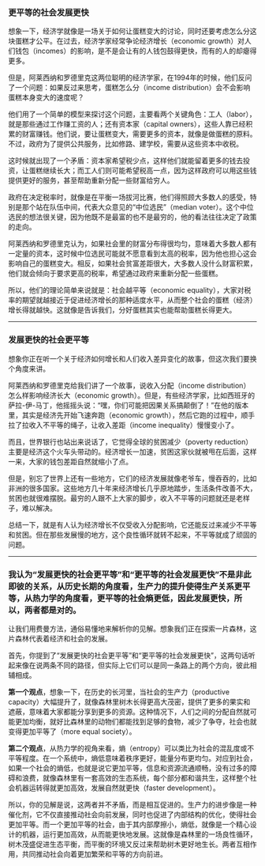 ### 更平等的社会发展更快

想象一下，经济学就像是一场关于如何让蛋糕变大的讨论，同时还要考虑怎么分这块蛋糕才公平。在过去，经济学家经常争论经济增长（economic growth）对人们钱包（incomes）的影响，是不是会让有的人钱包鼓得更快，而有的人的却瘪得更多。

但是，阿莱西纳和罗德里克这两位聪明的经济学家，在1994年的时候，他们反问了一个问题：如果反过来思考，蛋糕怎么分（income distribution）会不会影响蛋糕本身变大的速度呢？

他们用了一个简单的模型来探讨这个问题，主要看两个关键角色：工人（labor），就是那些通过工作赚工资的人；还有资本家（capital owners），这些人靠已经积累的财富赚钱。他们说，要让蛋糕变大，需要更多的资本，就像是做蛋糕的原料。不过，政府为了提供公共服务，比如修路、建学校，需要从这些资本中收税。

这时候就出现了一个矛盾：资本家希望税少点，这样他们就能留着更多的钱去投资，让蛋糕继续长大；而工人们则可能希望税高一点，因为这样政府可以用这些钱提供更好的服务，甚至帮助重新分配一些财富给穷人。

政府在决定税率时，就像是在平衡一场拔河比赛，他们得照顾大多数人的感受，特别是那个站在队伍中间，代表大众意见的“中位选民”（median voter）。这个中位选民的想法很关键，因为他既不是最富的也不是最穷的，他的看法往往决定了政策的走向。

阿莱西纳和罗德里克认为，如果社会里的财富分布得很均匀，意味着大多数人都有一定量的资本，这时候中位选民可能就不愿意看到太高的税率，因为他也担心这会影响自己的蛋糕变大。相反，如果社会贫富差距很大，大多数人没什么财富积累，他们就会倾向于要求更高的税率，希望通过政府来重新分配一些蛋糕。

所以，他们的理论简单来说就是：社会越平等（economic equality），大家对税率的期望就越接近于促进经济增长的那种适度水平，从而整个社会的蛋糕（经济）增长得就越快。这就像是告诉我们，分好蛋糕其实也能帮助蛋糕长得更大。

---

### 发展更快的社会更平等

想象你正在听一个关于经济如何增长和人们收入差异变化的故事，但这次我们要换个角度来讲。

阿莱西纳和罗德里克给我们讲了一个故事，说收入分配（income distribution）怎么样影响经济长大（economic growth）。但是，有些经济学家，比如西班牙的萨拉-伊-马丁，他摇摇头说：“嘿，你们可能把因果关系搞颠倒了！”在他的版本里，其实是经济先开始飞速奔跑（economic growth），然后它跑的过程中，顺手拉了拉收入不平等的绳子，让收入差距（income inequality）慢慢变小了。

而且，世界银行也站出来说话了，它觉得全球的贫困减少（poverty reduction）主要是经济这个火车头带动的。经济增长一加速，贫困这家伙就被甩在后面，这样一来，大家的钱包差距自然就缩小了点。

但是，别忘了世界上还有一些地方，它们的经济发展就像老爷车，慢吞吞的，比如非洲的很多国家。这些地方几十年来经济增长几乎原地踏步，生活条件改善不大，贫困也就很难摆脱。最穷的人跟不上大家的脚步，收入不平等的问题就还是老样子，难以解决。

总结一下，就是有人认为经济增长不仅受收入分配影响，它还能反过来减少不平等和贫困。但在那些发展慢的地方，这个良性循环就转不起来，不平等就成了顽固的问题。

---

### 我认为“发展更快的社会更平等”和“更平等的社会发展更快”不是非此即彼的关系，从历史长期的角度看，生产力的提升使得生产关系更平等，从热力学的角度看，更平等的社会熵更低，因此发展更快，所以，两者都是对的。

让我们用费曼方法，通俗易懂地来解析你的见解。想象我们正在探索一片森林，这片森林代表着经济和社会的发展。

首先，你提到了“发展更快的社会更平等”和“更平等的社会发展更快”，这两句话听起来像在说两条不同的路径，但实际上它们可以是同一条路上的两个方向，彼此相辅相成。

**第一个观点**，想象一下，在历史的长河里，当社会的生产力（productive capacity）大幅提升了，就像森林里树木长得更高大茂密，提供了更多的果实和遮蔽，意味着大家都能分享到更多的资源。这种情况下，人们之间的分配自然就可能更加均衡，就好比森林里的动物们都能找到足够的食物，减少了争夺，社会也就变得更加平等了（more equal society）。

**第二个观点**，从热力学的视角来看，熵（entropy）可以类比为社会的混乱度或不平等程度。在一个系统中，熵低意味着秩序更好，能量分布更均匀。对应到社会，如果一个社会的熵低，也就是说它更加平等，信息和资源流通顺畅，没有过多的障碍和浪费，就像森林里有一套高效的生态系统，每个部分都和谐共生，这样整个社会机器运转得就更加高效，发展自然就更快（faster development）。

所以，你的见解是说，这两者并不矛盾，而是相互促进的。生产力的进步像是一种催化剂，它不仅直接推动社会向前发展，同时也促进了内部结构的优化，使得社会更加平等。而一个更加平等的社会，由于其内部摩擦小，熵低，就像是一个精心设计的机器，运行更加高效，从而能更快地发展。这就像是森林里的一场良性循环，树木茂盛促进生态平衡，而平衡的环境又反过来帮助树木更好地生长。两者互相作用，共同推动社会向着更加繁荣和平等的方向前进。
